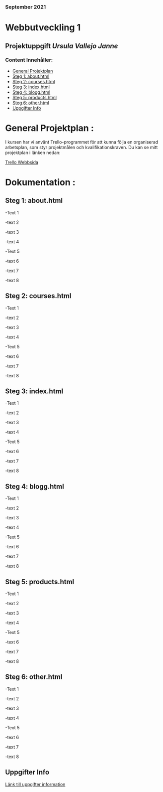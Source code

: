 ### September 2021
# Webbutveckling 1
## Projektuppgift *Ursula Vallejo Janne*
### Content Innehåller:
- [General Projektplan](#general-projektplan-)
- [Steg 1: about.html](#steg-1-abouthtml)
- [Steg 2: courses.html](#steg-2-courseshtml)
- [Steg 3: index.html](#steg-3-indexhtml)
- [Steg 4: blogg.html](#steg-4-blogghtml)
- [Steg 5: products.html](#steg-5-productshtml)
- [Steg 6: other.html](#steg-6-otherhtml)
- [Uppgifter Info](#uppgifter-info)

# General Projektplan :
I kursen har vi använt Trello-programmet för att kunna följa en organiserad arbetsplan, som styr projektmålen och kvalifikationskraven.
Du kan se mitt projektplan i länken nedan:

[Trello Webbsida](https://trello.com/invite/b/MumOFN0P/9878ada236feb82b544166f8b5eddfc0/webbutveckling1)

# Dokumentation  :
## Steg 1: about.html

-Text 1

-text 2

-text 3

-text 4

-Text 5

-text 6

-text 7

-text 8

## Steg 2: courses.html

-Text 1

-text 2

-text 3

-text 4

-Text 5

-text 6

-text 7

-text 8


## Steg 3: index.html

-Text 1

-text 2

-text 3

-text 4

-Text 5

-text 6

-text 7

-text 8

## Steg 4: blogg.html

-Text 1

-text 2

-text 3

-text 4

-Text 5

-text 6

-text 7

-text 8

## Steg 5: products.html

-Text 1

-text 2

-text 3

-text 4

-Text 5

-text 6

-text 7

-text 8

## Steg 6: other.html

-Text 1

-text 2

-text 3

-text 4

-Text 5

-text 6

-text 7

-text 8

## Uppgifter Info
[Länk till uppgifter information](assignment.pdf)

